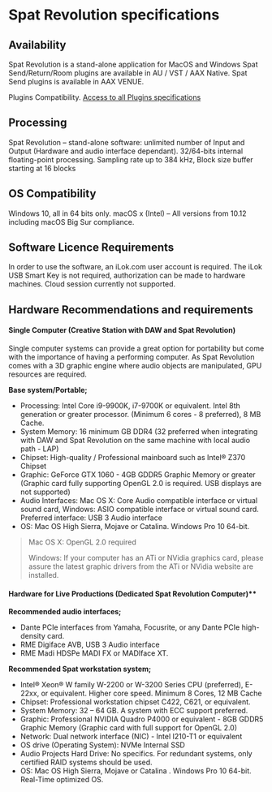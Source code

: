 # Spat Revolution specifications

## Availability

Spat Revolution is a stand-alone application for MacOS and Windows
Spat Send/Return/Room plugins are available in AU / VST / AAX Native. 
Spat Send plugins is available in AAX VENUE.

Plugins Compatibility.
[Access to all Plugins specifications](https://www.flux.audio/plugin-specifications/)

## Processing

Spat Revolution – stand-alone software:
unlimited number of Input and Output (Hardware and audio interface dependant).
32/64-bits internal floating-point processing.
Sampling rate up to 384 kHz, Block size buffer starting at 16 blocks
## OS Compatibility

Windows 10, all in 64 bits only.
macOS x (Intel) – All versions from 10.12 including macOS Big Sur compliance.

## Software Licence Requirements

In order to use the software, an iLok.com user account is required. The iLok USB Smart Key is not required, authorization can be made to hardware machines. Cloud session currently not supported.

## Hardware Recommendations and requirements 
 
#### Single Computer (Creative Station with DAW and Spat Revolution) 

Single computer systems can provide a great option for portability but come with the importance of having a performing computer. As Spat Revolution comes with a 3D graphic engine where audio objects are manipulated, GPU resources are required. 

**Base system/Portable;**

* Processing: Intel Core i9-9900K, i7-9700K or equivalent. Intel 8th generation or greater processor. (Minimum 6 cores - 8 preferred), 8 MB Cache.
* System Memory: 16 minimum GB DDR4 (32 preferred when integrating with DAW and Spat Revolution on the same machine with local audio path - LAP) 
* Chipset: High-quality / Professional mainboard such as Intel® Z370 Chipset
* Graphic: GeForce GTX 1060 - 4GB GDDR5 Graphic Memory or greater (Graphic card fully supporting OpenGL 2.0 is required. USB displays are not supported)
* Audio Interfaces: Mac OS X: Core Audio compatible interface or virtual sound card, Windows: ASIO compatible interface or virtual sound card. Preferred interface: USB 3 Audio interface 
* OS: Mac OS High Sierra, Mojave or Catalina. Windows Pro 10 64-bit.
 
>  Mac OS X: OpenGL 2.0 required 
> 
>  Windows: If your computer has an ATi or NVidia graphics card, please assure the latest graphic drivers from the ATi or NVidia website are installed.

#### Hardware for Live Productions (Dedicated Spat Revolution Computer)**
 
**Recommended audio interfaces;**

* Dante PCIe interfaces from Yamaha, Focusrite, or any Dante PCIe high-density card.
* RME Digiface AVB, USB 3 Audio interface
* RME Madi HDSPe MADI FX or MADIface XT. 

**Recommended Spat workstation system;**

* Intel® Xeon® W family W-2200 or W-3200 Series CPU (preferred), E-22xx, or equivalent. Higher core speed. Minimum 8 Cores, 12 MB Cache
* Chipset: Professional workstation chipset C422, C621, or equivalent. 
* System Memory: 32 – 64 GB. A system with ECC support preferred.
* Graphic: Professional NVIDIA Quadro P4000 or equivalent - 8GB GDDR5 Graphic Memory (Graphic card with full support for OpenGL 2.0) 
* Network: Dual network interface (NIC) - Intel I210-T1 or equivalent 
* OS drive (Operating System): NVMe Internal SSD
* Audio Projects Hard Drive: No specifics. For redundant systems, only certified RAID systems should be used.
* OS: Mac OS High Sierra, Mojave or Catalina . Windows Pro 10 64-bit. Real-Time optimized OS.
